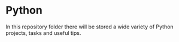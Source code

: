 # Python
In this repository folder there will be stored a wide variety of Python projects, tasks and useful tips.
